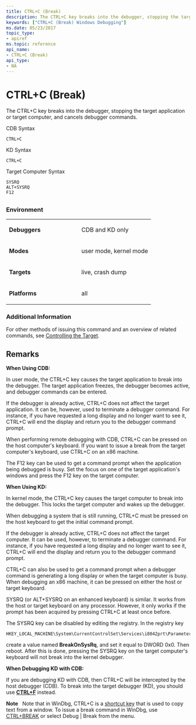 ```yaml
---
title: CTRL+C (Break)
description: The CTRL+C key breaks into the debugger, stopping the target application or target computer, and cancels debugger commands.
keywords: ["CTRL+C (Break) Windows Debugging"]
ms.date: 05/23/2017
topic_type:
- apiref
ms.topic: reference
api_name:
- CTRL+C (Break)
api_type:
- NA
---
```


# CTRL+C (Break)


The CTRL+C key breaks into the debugger, stopping the target application or target computer, and cancels debugger commands.

CDB Syntax

```dbgcmd
CTRL+C 
```

KD Syntax

```dbgcmd
CTRL+C 
```

Target Computer Syntax

```dbgcmd
SYSRQ 
ALT+SYSRQ 
F12 
```

## <span id="ddk_meta_ctrl_c_dbg"></span><span id="DDK_META_CTRL_C_DBG"></span>


### <span id="Environment"></span><span id="environment"></span><span id="ENVIRONMENT"></span>Environment

<table>
<colgroup>
<col width="50%" />
<col width="50%" />
</colgroup>
<tbody>
<tr class="odd">
<td align="left"><p><strong>Debuggers</strong></p></td>
<td align="left"><p>CDB and KD only</p></td>
</tr>
<tr class="even">
<td align="left"><p><strong>Modes</strong></p></td>
<td align="left"><p>user mode, kernel mode</p></td>
</tr>
<tr class="odd">
<td align="left"><p><strong>Targets</strong></p></td>
<td align="left"><p>live, crash dump</p></td>
</tr>
<tr class="even">
<td align="left"><p><strong>Platforms</strong></p></td>
<td align="left"><p>all</p></td>
</tr>
</tbody>
</table>

 

### <span id="Additional_Information"></span><span id="additional_information"></span><span id="ADDITIONAL_INFORMATION"></span>Additional Information

For other methods of issuing this command and an overview of related commands, see [Controlling the Target](controlling-the-target.md).

## Remarks

**When Using CDB:**

In user mode, the CTRL+C key causes the target application to break into the debugger. The target application freezes, the debugger becomes active, and debugger commands can be entered.

If the debugger is already active, CTRL+C does not affect the target application. It can be, however, used to terminate a debugger command. For instance, if you have requested a long display and no longer want to see it, CTRL+C will end the display and return you to the debugger command prompt.

When performing remote debugging with CDB, CTRL+C can be pressed on the host computer's keyboard. If you want to issue a break from the target computer's keyboard, use CTRL+C on an x86 machine.

The F12 key can be used to get a command prompt when the application being debugged is busy. Set the focus on one of the target application's windows and press the F12 key on the target computer.

**When Using KD:**

In kernel mode, the CTRL+C key causes the target computer to break into the debugger. This locks the target computer and wakes up the debugger.

When debugging a system that is still running, CTRL+C must be pressed on the host keyboard to get the initial command prompt.

If the debugger is already active, CTRL+C does not affect the target computer. It can be used, however, to terminate a debugger command. For instance, if you have requested a long display and no longer want to see it, CTRL+C will end the display and return you to the debugger command prompt.

CTRL+C can also be used to get a command prompt when a debugger command is generating a long display or when the target computer is busy. When debugging an x86 machine, it can be pressed on either the host or target keyboard.

SYSRQ (or ALT+SYSRQ on an enhanced keyboard) is similar. It works from the host or target keyboard on any processor. However, it only works if the prompt has been acquired by pressing CTRL+C at least once before.

The SYSRQ key can be disabled by editing the registry. In the registry key

```text
HKEY_LOCAL_MACHINE\System\CurrentControlSet\Services\i8042prt\Parameters
```

create a value named **BreakOnSysRq**, and set it equal to DWORD 0x0. Then reboot. After this is done, pressing the SYSRQ key on the target computer's keyboard will not break into the kernel debugger.

**When Debugging KD with CDB:**

If you are debugging KD with CDB, then CTRL+C will be intercepted by the host debugger (CDB). To break into the target debugger (KD), you should use [**CTRL+F**](ctrl-f--break-to-kd-.md) instead.

**Note**   Note that in WinDbg, CTRL+C is a [shortcut key](keyboard-shortcuts.md) that is used to copy text from a window. To issue a break command in WinDbg, use [CTRL+BREAK](debug---break.md) or select Debug | Break from the menu.

 

 

 





